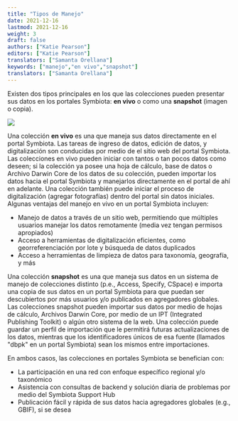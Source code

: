 ```yaml
---
title: "Tipos de Manejo"
date: 2021-12-16
lastmod: 2021-12-16
weight: 3
draft: false
authors: ["Katie Pearson"]
editors: ["Katie Pearson"]
translators: ["Samanta Orellana"]
keywords: ["manejo","en vivo","snapshot"]
translators: ["Samanta Orellana"]
---
```


Existen dos tipos principales en los que las colecciones pueden presentar sus datos en los portales Symbiota: **en vivo** o como una **snapshot** (imagen o copia).

![](/img/asu_live_managed.png)

Una colección **en vivo** es una que maneja sus datos directamente en el portal Symbiota. Las tareas de ingreso de datos, edición de datos, y digitalización son conducidas por medio de el sitio web del portal Symbiota. Las colecciones en vivo pueden iniciar con tantos o tan pocos datos como deseen; si la colección ya posee una hoja de cálculo, base de datos o Archivo Darwin Core de los datos de su colección, pueden importar los datos hacia el portal Symbiota y manejarlos directamente en el portal de ahí en adelante. Una colección también puede iniciar el proceso de digitalización (agregar fotografías) dentro del portal sin datos iniciales. Algunas ventajas del manejo en vivo en un portal Symbiota incluyen:

- Manejo de datos a través de un sitio web, permitiendo que múltiples usuarios manejar los datos remotamente (media vez tengan permisos apropiados)
- Acceso a herramientas de digitalización eficientes, como georreferenciación por lote y búsqueda de datos duplicados
- Acceso a herramientas de limpieza de datos para taxonomía, geografía, y más

Una colección **snapshot** es una que maneja sus datos en un sistema de manejo de colecciones distinto (p.e., Access, Specify, CSpace) e importa una copia de sus datos en un portal Symbiota para que puedan ser descubiertos por más usuarios y/o publicados en agregadores globales. Las colecciones snapshot pueden importar sus datos por medio de hojas de cálculo, Archivos Darwin Core, por medio de un IPT (Integrated Publishing Toolkit) o algún otro sistema de la web. Una colección puede guardar un perfil de importación que le permitirá futuras actualizaciones de los datos, mientras que los identificadores únicos de esa fuente (llamados "dbpk" en un portal Symbiota) sean los mismos entre importaciones.

En ambos casos, las colecciones en portales Symbiota se benefician con:

- La participación en una red con enfoque específico regional y/o taxonómico
- Asistencia con consultas de backend y solución diaria de problemas por medio del Symbiota Support Hub
- Publicación fácil y rápida de sus datos hacia agregadores globales (e.g., GBIF), si se desea

